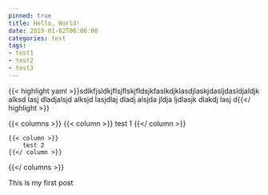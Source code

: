 ```yaml
---
pinned: true
title: Hello, World!
date: 2019-01-02T06:00:00
categories: test
tags:
- test1
- test2
- test3
---
```


{{< highlight yaml >}}sdlkfjsldkjflsjflskjfldsjkfaslkdjklasdjlaskjdasljdasldjaldjk alksd lasj dladjalsjd alksjd lasjdlaj dladj alsjda jldja ljdlasjk dlakdj lasj d{{</ highlight >}}

{{< columns >}}
	{{< column >}}
		test 1
	{{</ column >}}

	{{< column >}}
		test 2
	{{</ column >}}
{{</ columns >}}

This is my first post
